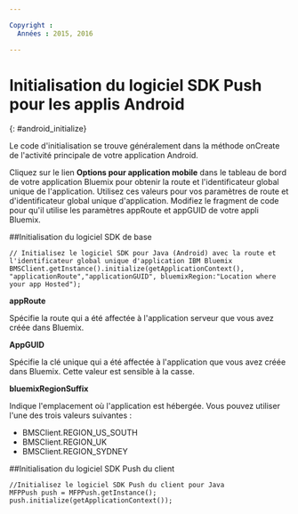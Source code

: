 ```yaml
---

Copyright :
  Années : 2015, 2016

---
```


# Initialisation du logiciel SDK Push pour les applis Android
{: #android_initialize}

Le code d'initialisation se trouve généralement dans la méthode onCreate de l'activité principale de votre application Android. 

Cliquez sur le lien **Options pour application mobile** dans le tableau de bord de votre application Bluemix pour obtenir la route et l'identificateur global unique de l'application.
Utilisez ces valeurs pour vos paramètres de route et d'identificateur global unique d'application. Modifiez le fragment de code pour qu'il utilise les paramètres appRoute et appGUID de votre appli Bluemix. 


##Initialisation du logiciel SDK de base

```
// Initialisez le logiciel SDK pour Java (Android) avec la route et l'identificateur global unique d'application IBM Bluemix
BMSClient.getInstance().initialize(getApplicationContext(), "applicationRoute","applicationGUID", bluemixRegion:"Location where your app Hosted");
```


**appRoute**

Spécifie la route qui a été affectée à l'application serveur que vous avez créée dans Bluemix.

**AppGUID**

Spécifie la clé unique qui a été affectée à l'application que vous avez créée dans Bluemix. Cette
valeur est sensible à la casse.

**bluemixRegionSuffix**

Indique l'emplacement où l'application est hébergée. Vous pouvez utiliser l'une des trois valeurs suivantes :

- BMSClient.REGION_US_SOUTH
- BMSClient.REGION_UK
- BMSClient.REGION_SYDNEY

##Initialisation du logiciel SDK Push du client

```
//Initialisez le logiciel SDK Push du client pour Java
MFPPush push = MFPPush.getInstance();
push.initialize(getApplicationContext());
```
